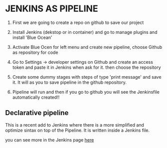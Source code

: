 JENKINS AS PIPELINE
===================

1. First we are going to create a repo on github to save our project

2. Install Jenkins (dekstop or in container) and go to manage plugins and install 'Blue Ocean'

3. Activate Blue Ocen for left menu and create new pipeline, choose Github as repository for code

4. Go to Settings -> developer settings on Github and create an access token and paste it in Jenkins when ask for it. then choose the repository

5. Create some dummy stages with steps of type 'print message' and save it. It will as you to save pipeline in the github repository.

6. Pipeline will run and then if you go to github you will see the Jenkinsfile automatically created!!

Declarative pipeline
--------------------

This is a recent add to Jenkins where there is a more simplified and optimize sintax on top of the Pipeline. It is written inside a Jenkins file. 

you can see more in the Jenkins page [here](https://www.jenkins.io/doc/book/pipeline/syntax/#:~:text=The%20basic%20statements%20and%20expressions,be%20on%20its%20own%20line.)

